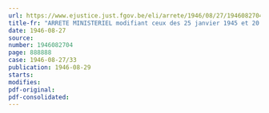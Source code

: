 ```yaml
---
url: https://www.ejustice.just.fgov.be/eli/arrete/1946/08/27/1946082704/justel
title-fr: "ARRETE MINISTERIEL modifiant ceux des 25 janvier 1945 et 20 février 1946, fixant les prix maxima des bois sciés indigènes et le coût maximum de sciage"
date: 1946-08-27
source:
number: 1946082704
page: 888888
case: 1946-08-27/33
publication: 1946-08-29
starts:
modifies:
pdf-original:
pdf-consolidated:
---
```


